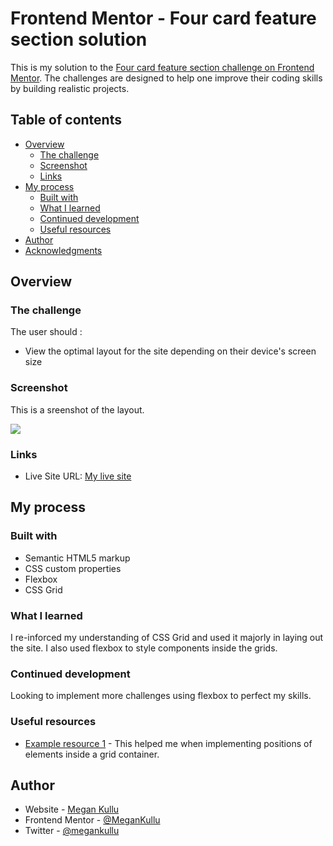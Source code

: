 # Frontend Mentor - Four card feature section solution

This is my solution to the [Four card feature section challenge on Frontend Mentor](https://www.frontendmentor.io/challenges/four-card-feature-section-weK1eFYK). The challenges are designed to help one improve their coding skills by building realistic projects.

## Table of contents

- [Overview](#overview)
  - [The challenge](#the-challenge)
  - [Screenshot](#screenshot)
  - [Links](#links)
- [My process](#my-process)
  - [Built with](#built-with)
  - [What I learned](#what-i-learned)
  - [Continued development](#continued-development)
  - [Useful resources](#useful-resources)
- [Author](#author)
- [Acknowledgments](#acknowledgments)


## Overview

### The challenge

The user should :

- View the optimal layout for the site depending on their device's screen size

### Screenshot

This is a sreenshot of the layout.

![](./screenshot.jpg)



### Links

- Live Site URL: [My live site](https://megankullu.github.io/four-card-feature-section-master/)

## My process

### Built with

- Semantic HTML5 markup
- CSS custom properties
- Flexbox
- CSS Grid


### What I learned

I re-inforced my understanding of CSS Grid and used it majorly in laying out the site. I also used flexbox to style components inside the grids.


### Continued development

Looking to implement more challenges using flexbox to perfect my skills.

### Useful resources

- [Example resource 1](https://www.example.com) - This helped me when implementing positions of elements inside a grid container.


## Author

- Website - [Megan Kullu](https://www.megankullu.tech)
- Frontend Mentor - [@MeganKullu](https://www.frontendmentor.io/profile/MeganKullu)
- Twitter - [@megankullu](https://www.twitter.com/megankullu)
